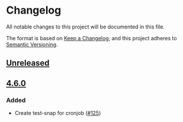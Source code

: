 # Changelog
All notable changes to this project will be documented in this file.

The format is based on [Keep a Changelog](https://keepachangelog.com/en/1.0.0/),
and this project adheres to [Semantic Versioning](https://semver.org/spec/v2.0.0.html).

## [Unreleased]

## [4.6.0]
### Added
- Create test-snap for cronjob ([#125](https://github.com/MetaMask/test-snaps/pull/125))

[Unreleased]: https://github.com/MetaMask/test-snaps/compare/v4.6.0...HEAD
[4.6.0]: https://github.com/MetaMask/test-snaps/releases/tag/v4.6.0
